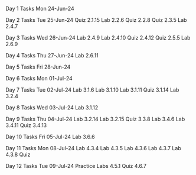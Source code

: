 Day 1 Tasks Mon 24-Jun-24

Day 2 Tasks Tue 25-Jun-24
  Quiz 2.1.15
  Lab 2.2.6
  Quiz 2.2.8
  Quiz 2.3.5
  Lab 2.4.7

Day 3 Tasks Wed 26-Jun-24
  Lab 2.4.9
  Lab 2.4.10
  Quiz 2.4.12
  Quiz 2.5.5
  Lab 2.6.9

Day 4 Tasks Thu 27-Jun-24
  Lab 2.6.11
  
Day 5 Tasks Fri 28-Jun-24
  
Day 6 Tasks Mon 01-Jul-24 

Day 7 Tasks Tue 02-Jul-24 
  Lab 3.1.6
  Lab 3.1.10
  Lab 3.1.11
  Quiz 3.1.14
  Lab 3.2.4

  Day 8 Tasks Wed 03-Jul-24
    Lab 3.1.12

  Day 9 Tasks Thu 04-Jul-24
    Lab 3.2.14
    Lab 3.2.15
    Quiz 3.3.8
    Lab 3.4.6
    Lab 3.4.11
    Quiz 3.4.13

  Day 10 Tasks Fri 05-Jul-24
    Lab 3.6.6

  Day 11 Tasks Mon 08-Jul-24
    Lab 4.3.4
    Lab 4.3.5
    Lab 4.3.6
    Lab 4.3.7
    Lab 4.3.8
    Quiz

  Day 12 Tasks Tue 09-Jul-24
    Practice Labs 4.5.1
    Quiz 4.6.7
  
  
